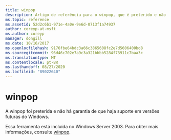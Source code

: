 ```yaml
---
title: winpop
description: Artigo de referência para o winpop, que é preterido e não tem garantia de suporte em versões futuras do Windows.
ms.topic: reference
ms.assetid: 52d2c6b1-971e-4a0e-9e6d-0713f1a74937
author: coreyp-at-msft
ms.author: coreyp
manager: dongill
ms.date: 10/16/2017
ms.openlocfilehash: 9176fbe64bdc3a66c3865608fc2e7d5606400bd8
ms.sourcegitcommit: 96d46c702e7a9c3a321bbbb5284f73911c7baa3c
ms.translationtype: MT
ms.contentlocale: pt-BR
ms.lasthandoff: 08/27/2020
ms.locfileid: "89022640"
---
```

# <a name="winpop"></a>winpop



A winpop foi preterida e não há garantia de que haja suporte em versões futuras do Windows.

Essa ferramenta está incluída no Windows Server 2003. Para obter mais informações, consulte [winpop](/previous-versions/orphan-topics/ws.10/cc772824(v=ws.10)).
